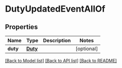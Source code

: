 # DutyUpdatedEventAllOf

## Properties
Name | Type | Description | Notes
------------ | ------------- | ------------- | -------------
**duty** | [**Duty**](Duty.md) |  | [optional] 

[[Back to Model list]](../README.md#documentation-for-models) [[Back to API list]](../README.md#documentation-for-api-endpoints) [[Back to README]](../README.md)


